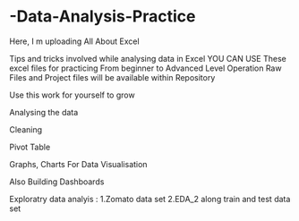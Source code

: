 # -Data-Analysis-Practice 

Here, I m uploading All About Excel 

Tips and tricks involved while analysing data in Excel 
YOU CAN USE These excel files for practicing From beginner to Advanced Level Operation 
Raw Files and Project files will be available within Repository 

Use this work for yourself to grow 


Analysing the data

Cleaning

Pivot Table 

Graphs, Charts For Data Visualisation 

Also Building Dashboards 

Exploratry data analyis : 
1.Zomato data set
2.EDA_2 along train and test data set 
